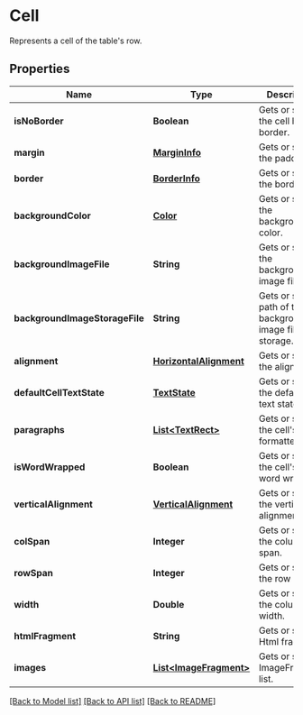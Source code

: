 ﻿
# Cell
Represents a cell of the table's row.

## Properties
Name | Type | Description | Notes
------------ | ------------- | ------------- | -------------
**isNoBorder** | **Boolean** | Gets or sets the cell have border. | [optional]
**margin** | [**MarginInfo**](MarginInfo.md) | Gets or sets the padding. | [optional]
**border** | [**BorderInfo**](BorderInfo.md) | Gets or sets the border. | [optional]
**backgroundColor** | [**Color**](Color.md) | Gets or sets the background color. | [optional]
**backgroundImageFile** | **String** | Gets or sets the background image file. | [optional]
**backgroundImageStorageFile** | **String** | Gets or sets path of the background image file from storage. | [optional]
**alignment** | [**HorizontalAlignment**](HorizontalAlignment.md) | Gets or sets the alignment. | [optional]
**defaultCellTextState** | [**TextState**](TextState.md) | Gets or sets the default cell text state. | [optional]
**paragraphs** | [**List&lt;TextRect&gt;**](TextRect.md) | Gets or sets the cell's formatted text. | [optional]
**isWordWrapped** | **Boolean** | Gets or sets the cell's text word wrapped. | [optional]
**verticalAlignment** | [**VerticalAlignment**](VerticalAlignment.md) | Gets or sets the vertical alignment. | [optional]
**colSpan** | **Integer** | Gets or sets the column span. | [optional]
**rowSpan** | **Integer** | Gets or sets the row span. | [optional]
**width** | **Double** | Gets or sets the column width. | [optional]
**htmlFragment** | **String** | Gets or sets Html fragment. | [optional]
**images** | [**List&lt;ImageFragment&gt;**](ImageFragment.md) | Gets or sets ImageFragment list. | [optional]


[[Back to Model list]](../README.md#documentation-for-models) [[Back to API list]](../README.md#documentation-for-api-endpoints) [[Back to README]](../README.md)


